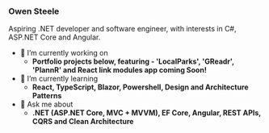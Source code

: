 ### Owen Steele

Aspiring .NET developer and software engineer, with interests in C#, ASP.NET Core and Angular.

- 🔭 I’m currently working on 
  - **Portfolio projects below, featuring - 'LocalParks', 'GReadr', 'PlannR' and React link modules app coming Soon!**
- 🌱 I’m currently learning
  - **React, TypeScript, Blazor, Powershell, Design and Architecture Patterns**
- 💬 Ask me about 
  - **.NET (ASP.NET Core, MVC + MVVM), EF Core, Angular, REST APIs, CQRS and Clean Architecture** 
